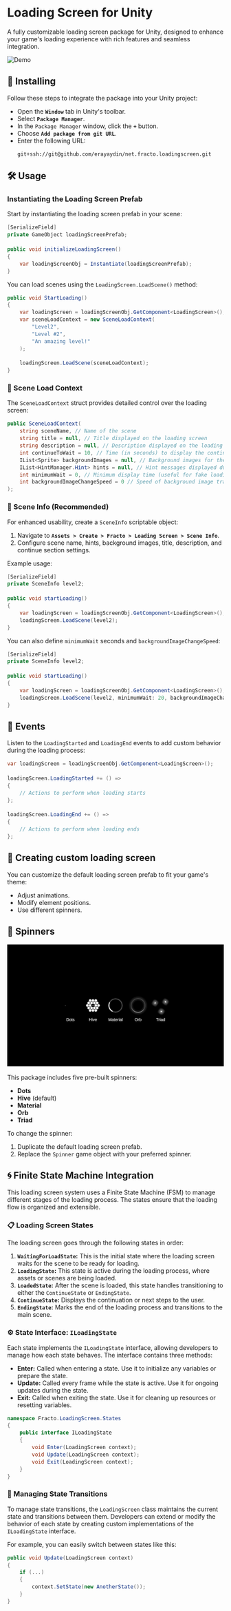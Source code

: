 ﻿# Loading Screen for Unity

A fully customizable loading screen package for Unity, designed to enhance your game's loading experience with rich
features and seamless integration.

![Demo](Documentation~/LoadingScreenDemo.gif)

## 🚀 Installing

Follow these steps to integrate the package into your Unity project:

- Open the **`Window`** tab in Unity's toolbar.
- Select **`Package Manager`**.
- In the `Package Manager` window, click the **`+`** button.
- Choose **`Add package from git URL`**.
- Enter the following URL:
  ```
  git+ssh://git@github.com/erayaydin/net.fracto.loadingscreen.git
  ```

## 🛠️ Usage

### Instantiating the Loading Screen Prefab

Start by instantiating the loading screen prefab in your scene:

```csharp
[SerializeField]
private GameObject loadingScreenPrefab;

public void initializeLoadingScreen()
{
    var loadingScreenObj = Instantiate(loadingScreenPrefab);
}
```

You can load scenes using the `LoadingScreen.LoadScene()` method:

```csharp
public void StartLoading()
{
    var loadingScreen = loadingScreenObj.GetComponent<LoadingScreen>();
    var sceneLoadContext = new SceneLoadContext(
        "Level2", 
        "Level #2", 
        "An amazing level!"
    );
    
    loadingScreen.LoadScene(sceneLoadContext);
}
```

### 🎯 Scene Load Context

The `SceneLoadContext` struct provides detailed control over the loading screen:

```csharp
public SceneLoadContext(
    string sceneName, // Name of the scene
    string title = null, // Title displayed on the loading screen
    string description = null, // Description displayed on the loading screen
    int continueToWait = 10, // Time (in seconds) to display the continue section (0 for immediate transition)
    IList<Sprite> backgroundImages = null, // Background images for the loading screen
    IList<HintManager.Hint> hints = null, // Hint messages displayed during loading
    int minimumWait = 0, // Minimum display time (useful for fake loading)
    int backgroundImageChangeSpeed = 0 // Speed of background image transitions
);
```

### 📝 Scene Info (Recommended)

For enhanced usability, create a `SceneInfo` scriptable object:

1. Navigate to **`Assets > Create > Fracto > Loading Screen > Scene Info`**.
2. Configure scene name, hints, background images, title, description, and continue section settings.

Example usage:

```csharp
[SerializeField]
private SceneInfo level2;

public void startLoading()
{
    var loadingScreen = loadingScreenObj.GetComponent<LoadingScreen>();
    loadingScreen.LoadScene(level2);
}
```

You can also define `minimumWait` seconds and `backgroundImageChangeSpeed`:

```csharp
[SerializeField]
private SceneInfo level2;

public void startLoading()
{
    var loadingScreen = loadingScreenObj.GetComponent<LoadingScreen>();
    loadingScreen.LoadScene(level2, minimumWait: 20, backgroundImageChangeSpeed: 15);
}
```

## 🔔 Events

Listen to the `LoadingStarted` and `LoadingEnd` events to add custom behavior during the loading process:

```csharp
var loadingScreen = loadingScreenObj.GetComponent<LoadingScreen>();

loadingScreen.LoadingStarted += () =>
{
    // Actions to perform when loading starts
};

loadingScreen.LoadingEnd += () =>
{
    // Actions to perform when loading ends
};
```

## 🎨 Creating custom loading screen

You can customize the default loading screen prefab to fit your game's theme:

- Adjust animations.
- Modify element positions.
- Use different spinners.

## 🔄 Spinners

![Spinners](Documentation~/SpinnersDemo.gif)

This package includes five pre-built spinners:

- **Dots**
- **Hive** (default)
- **Material**
- **Orb**
- **Triad**

To change the spinner:

1. Duplicate the default loading screen prefab.
2. Replace the `Spinner` game object with your preferred spinner.

## 🌀 Finite State Machine Integration

This loading screen system uses a Finite State Machine (FSM) to manage different stages of the loading process.
The states ensure that the loading flow is organized and extensible.

### 📋 Loading Screen States

The loading screen goes through the following states in order:

1. **`WaitingForLoadState`:** This is the initial state where the loading screen waits for the scene to be ready for
loading.
2. **`LoadingState`:** This state is active during the loading process, where assets or scenes are being loaded.
3. **`LoadedState`:** After the scene is loaded, this state handles transitioning to either the `ContinueState` or
`EndingState`.
4. **`ContinueState`:** Displays the continuation or next steps to the user.
5. **`EndingState`:** Marks the end of the loading process and transitions to the main scene.

### ⚙️ State Interface: `ILoadingState`

Each state implements the `ILoadingState` interface, allowing developers to manage how each state behaves.
The interface contains three methods:

- **Enter:** Called when entering a state. Use it to initialize any variables or prepare the state.
- **Update:** Called every frame while the state is active. Use it for ongoing updates during the state.
- **Exit:** Called when exiting the state. Use it for cleaning up resources or resetting variables.

```csharp
namespace Fracto.LoadingScreen.States
{
    public interface ILoadingState
    {
        void Enter(LoadingScreen context);
        void Update(LoadingScreen context);
        void Exit(LoadingScreen context);
    }
}
```

### 🚦 Managing State Transitions

To manage state transitions, the `LoadingScreen` class maintains the current state and transitions between them.
Developers can extend or modify the behavior of each state by creating custom implementations of the `ILoadingState`
interface.

For example, you can easily switch between states like this:

```csharp
public void Update(LoadingScreen context)
{
    if (...)
    {
        context.SetState(new AnotherState());
    }
}
```